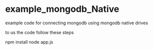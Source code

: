 # example_mongodb_Native
example code for connecting mongodb using mongodb native drives 


to us the code follow these steps

npm install
node app.js
